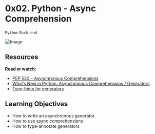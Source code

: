 # 0x02. Python - Async Comprehension
`Python` `Back-end`

![Image](https://s3.amazonaws.com/alx-intranet.hbtn.io/uploads/medias/2019/12/ee85b9f67c384e29525b.png?X-Amz-Algorithm=AWS4-HMAC-SHA256&X-Amz-Credential=AKIARDDGGGOUSBVO6H7D%2F20241015%2Fus-east-1%2Fs3%2Faws4_request&X-Amz-Date=20241015T092736Z&X-Amz-Expires=86400&X-Amz-SignedHeaders=host&X-Amz-Signature=83c0cf74d6559edd0090c20fbf33613183d4238b78557b09cb6804aee50ede7b)

## Resources
**Read or watch:**
* [PEP 530 – Asynchronous Comprehensions](https://peps.python.org/pep-0530/)
* [What’s New in Python: Asynchronous Comprehensions / Generators](https://www.blog.pythonlibrary.org/2017/02/14/whats-new-in-python-asynchronous-comprehensions-generators/)
* [Type-hints for generators](https://stackoverflow.com/questions/42531143/how-to-type-hint-a-generator-in-python-3)

## Learning Objectives
* How to write an asynchronous generator
* How to use async comprehensions
* How to type-annotate generators
